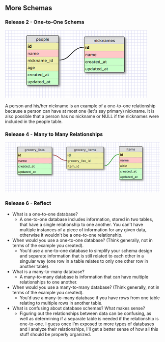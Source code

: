 ## More Schemas

### Release 2 - One-to-One Schema
![One-to-One Schema](imgs/one-to-one.png)

A person and his/her nickname is an example of a one-to-one relationship because a person can have at most one (let's say primary) nickname. It is also possible that a person has no nickname or NULL if the nicknames were included in the people table.

### Release 4 - Many to Many Relationships
![Many to Many Schema](imgs/many.png)

### Release 6 - Reflect
- What is a one-to-one database?
    - A one-to-one database includes information, stored in two tables, that have a single relationship to one another. You can't have multiple instances of a piece of information for any given data, otherwise it wouldn't be a one-to-one relationship.
- When would you use a one-to-one database? (Think generally, not in terms of the example you created).
    - You'd use a one-to-one database to simplify your schema design and separate information that is still related to each other in a singular way (one row in a table relates to only one other row in another table).
- What is a many-to-many database?
    - A many-to-many database is information that can have multiple relationships to one another.
- When would you use a many-to-many database? (Think generally, not in terms of the example you created).
    - You'd use a many-to-many database if you have rows from one table relating to multiple rows in another table.
- What is confusing about database schemas? What makes sense?
    - Figuring out the relationships between data can be confusing, as well as determining if a separate table is needed if the relationship is one-to-one. I guess once I'm exposed to more types of databases and I analyze their relationships, I'll get a better sense of how all this stuff should be properly organized.